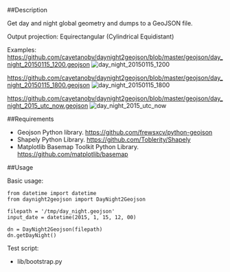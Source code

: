##Description

Get day and night global geometry and dumps to a GeoJSON file.

Output projection: Equirectangular (Cylindrical Equidistant)

Examples:
https://github.com/cayetanobv/daynight2geojson/blob/master/geojson/day_night_20150115_1200.geojson
![day_night_20150115_1200](https://github.com/cayetanobv/daynight2geojson/blob/master/img/day_night_20150115_1200.png)

https://github.com/cayetanobv/daynight2geojson/blob/master/geojson/day_night_20150115_1800.geojson
![day_night_20150115_1800](https://github.com/cayetanobv/daynight2geojson/blob/master/img/day_night_20150115_1800.png)

https://github.com/cayetanobv/daynight2geojson/blob/master/geojson/day_night_2015_utc_now.geojson
![day_night_2015_utc_now](https://github.com/cayetanobv/daynight2geojson/blob/master/img/day_night_2015_utc_now.png)


##Requirements

- Geojson Python library. https://github.com/frewsxcv/python-geojson
- Shapely Python Library. https://github.com/Toblerity/Shapely
- Matplotlib Basemap Toolkit Python Library. https://github.com/matplotlib/basemap


##Usage

Basic usage:

```
from datetime import datetime
from daynight2geojson import DayNight2Geojson

filepath = '/tmp/day_night.geojson'
input_date = datetime(2015, 1, 15, 12, 00)

dn = DayNight2Geojson(filepath)
dn.getDayNight()
```

Test script:
- lib/bootstrap.py

